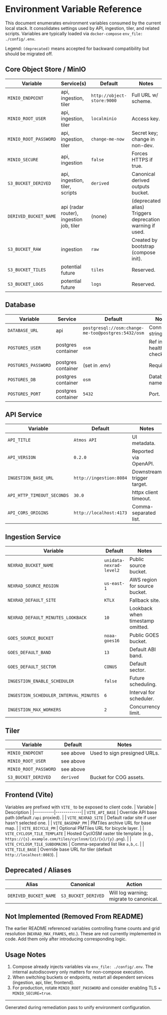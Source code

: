 # Environment Variable Reference

This document enumerates environment variables consumed by the current local stack. It consolidates settings used by API, ingestion, tiler, and related scripts. Variables are typically loaded via `docker-compose` `env_file: ./config/.env`.

Legend: `(deprecated)` means accepted for backward compatibility but should be migrated off.

## Core Object Store / MinIO
| Variable | Service(s) | Default | Notes |
|----------|------------|---------|-------|
| `MINIO_ENDPOINT` | api, ingestion, tiler | `http://object-store:9000` | Full URL w/ scheme. |
| `MINIO_ROOT_USER` | api, ingestion, tiler | `localminio` | Access key. |
| `MINIO_ROOT_PASSWORD` | api, ingestion, tiler | `change-me-now` | Secret key; change in non-dev. |
| `MINIO_SECURE` | api, ingestion | `false` | Forces HTTPS if true. |
| `S3_BUCKET_DERIVED` | api, ingestion, tiler, scripts | `derived` | Canonical derived outputs bucket. |
| `DERIVED_BUCKET_NAME` | api (radar router), ingestion job, tiler | (none) | (deprecated alias) Triggers deprecation warning if used. |
| `S3_BUCKET_RAW` | ingestion | `raw` | Created by bootstrap (compose init). |
| `S3_BUCKET_TILES` | potential future | `tiles` | Reserved. |
| `S3_BUCKET_LOGS` | potential future | `logs` | Reserved. |

## Database
| Variable | Service | Default | Notes |
|----------|---------|---------|-------|
| `DATABASE_URL` | api | `postgresql://osm:change-me-too@postgres:5432/osm` | Connection string. |
| `POSTGRES_USER` | postgres container | `osm` | Ref in health checks. |
| `POSTGRES_PASSWORD` | postgres container | (set in .env) | Required. |
| `POSTGRES_DB` | postgres container | `osm` | Database name. |
| `POSTGRES_PORT` | postgres container | `5432` | Port. |

## API Service
| Variable | Default | Notes |
|----------|---------|-------|
| `API_TITLE` | `Atmos API` | UI metadata. |
| `API_VERSION` | `0.2.0` | Reported via OpenAPI. |
| `INGESTION_BASE_URL` | `http://ingestion:8084` | Downstream trigger target. |
| `API_HTTP_TIMEOUT_SECONDS` | `30.0` | httpx client timeout. |
| `API_CORS_ORIGINS` | `http://localhost:4173` | Comma-separated list. |

## Ingestion Service
| Variable | Default | Notes |
|----------|---------|-------|
| `NEXRAD_BUCKET_NAME` | `unidata-nexrad-level2` | Public source bucket. |
| `NEXRAD_SOURCE_REGION` | `us-east-1` | AWS region for source bucket. |
| `NEXRAD_DEFAULT_SITE` | `KTLX` | Fallback site. |
| `NEXRAD_DEFAULT_MINUTES_LOOKBACK` | `10` | Lookback when timestamp omitted. |
| `GOES_SOURCE_BUCKET` | `noaa-goes16` | Public GOES bucket. |
| `GOES_DEFAULT_BAND` | `13` | Default ABI band. |
| `GOES_DEFAULT_SECTOR` | `CONUS` | Default sector. |
| `INGESTION_ENABLE_SCHEDULER` | `false` | Future scheduling. |
| `INGESTION_SCHEDULER_INTERVAL_MINUTES` | `6` | Interval for scheduler. |
| `INGESTION_MAX_WORKERS` | `2` | Concurrency limit. |

## Tiler
| Variable | Default | Notes |
|----------|---------|-------|
| `MINIO_ENDPOINT` | see above | Used to sign presigned URLs. |
| `MINIO_ROOT_USER` | see above |  |
| `MINIO_ROOT_PASSWORD` | see above |  |
| `S3_BUCKET_DERIVED` | `derived` | Bucket for COG assets. |

## Frontend (Vite)
Variables are prefixed with `VITE_` to be exposed to client code.
| Variable | Description |
|----------|-------------|
| `VITE_API_BASE` | Override API base path (default `/api` proxied). |
| `VITE_NEXRAD_SITE` | Default radar site if user hasn't selected one. |
| `VITE_BASEMAP_PM` | PMTiles archive URL for base map. |
| `VITE_BICYCLE_PM` | Optional PMTiles URL for bicycle layer. |
| `VITE_CYCLOSM_TILE_TEMPLATE` | Hosted CyclOSM raster tile template (e.g., `https://{s}.example.com/tiles/cyclosm/{z}/{x}/{y}.png`). |
| `VITE_CYCLOSM_TILE_SUBDOMAINS` | Comma-separated list like `a,b,c`. |
| `VITE_TILE_BASE` | Override base URL for tiler (default `http://localhost:8083`). |

## Deprecated / Aliases
| Alias | Canonical | Action |
|-------|-----------|--------|
| `DERIVED_BUCKET_NAME` | `S3_BUCKET_DERIVED` | Will log warning; migrate to canonical. |

## Not Implemented (Removed From README)
The earlier README referenced variables controlling frame counts and grid resolution (`NEXRAD_MAX_FRAMES`, etc.). These are not currently implemented in code. Add them only after introducing corresponding logic.

## Usage Notes
1. Compose already injects variables via `env_file: ./config/.env`. The internal autodiscovery only matters for non-compose execution.
2. When switching buckets or endpoints, restart all dependent services (ingestion, api, tiler, frontend).
3. For production, rotate `MINIO_ROOT_PASSWORD` and consider enabling TLS + `MINIO_SECURE=true`.

---
Generated during remediation pass to unify environment configuration.
